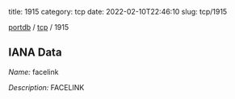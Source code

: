 title: 1915
category: tcp
date: 2022-02-10T22:46:10
slug: tcp/1915

[portdb](/) / [tcp](/category/tcp.html) / 1915


## IANA Data

_Name:_ facelink

_Description:_ FACELINK

